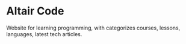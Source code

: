 # Altair Code

Website for learning programming, with categorizes courses, lessons, languages, latest tech articles.
